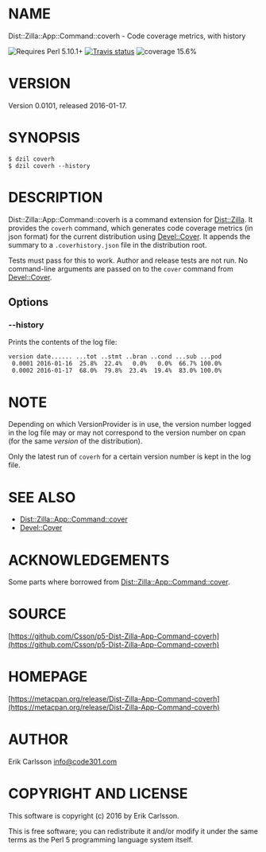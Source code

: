 # NAME

Dist::Zilla::App::Command::coverh - Code coverage metrics, with history

![Requires Perl 5.10.1+](https://img.shields.io/badge/perl-5.10.1+-brightgreen.svg) [![Travis status](https://api.travis-ci.org/Csson/p5-Dist-Zilla-App-Command-coverh.svg?branch=master)](https://travis-ci.org/Csson/p5-Dist-Zilla-App-Command-coverh) ![coverage 15.6%](https://img.shields.io/badge/coverage-15.6%-red.svg)

# VERSION

Version 0.0101, released 2016-01-17.

# SYNOPSIS

    $ dzil coverh
    $ dzil coverh --history

# DESCRIPTION

Dist::Zilla::App::Command::coverh is a command extension for [Dist::Zilla](https://metacpan.org/pod/Dist::Zilla). It provides the `coverh` command, which generates code coverage metrics (in json format)
for the current distribution using [Devel::Cover](https://metacpan.org/pod/Devel::Cover). It appends the summary to a `.coverhistory.json` file in the distribution root.

Tests must pass for this to work. Author and release tests are not run. No command-line arguments are passed on to
the `cover` command from [Devel::Cover](https://metacpan.org/pod/Devel::Cover).

## Options

### --history

Prints the contents of the log file:

    version date...... ...tot ..stmt ..bran ..cond ...sub ...pod
     0.0001 2016-01-16  25.8%  22.4%   0.0%   0.0%  66.7% 100.0%
     0.0002 2016-01-17  68.0%  79.8%  23.4%  19.4%  83.0% 100.0%

# NOTE

Depending on which VersionProvider is in use, the version number logged in the log file may or may not correspond to the version number
on cpan (for the same _version_ of the distribution).

Only the latest run of `coverh` for a certain version number is kept in the log file.

# SEE ALSO

- [Dist::Zilla::App::Command::cover](https://metacpan.org/pod/Dist::Zilla::App::Command::cover)
- [Devel::Cover](https://metacpan.org/pod/Devel::Cover)

# ACKNOWLEDGEMENTS

Some parts where borrowed from [Dist::Zilla::App::Command::cover](https://metacpan.org/pod/Dist::Zilla::App::Command::cover).

# SOURCE

[https://github.com/Csson/p5-Dist-Zilla-App-Command-coverh](https://github.com/Csson/p5-Dist-Zilla-App-Command-coverh)

# HOMEPAGE

[https://metacpan.org/release/Dist-Zilla-App-Command-coverh](https://metacpan.org/release/Dist-Zilla-App-Command-coverh)

# AUTHOR

Erik Carlsson <info@code301.com>

# COPYRIGHT AND LICENSE

This software is copyright (c) 2016 by Erik Carlsson.

This is free software; you can redistribute it and/or modify it under
the same terms as the Perl 5 programming language system itself.
